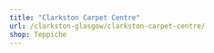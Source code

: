 ```yaml
---
title: "Clarkston Carpet Centre"
url: /clarkston-glasgow/clarkston-carpet-centre/
shop: Teppiche
---
```

